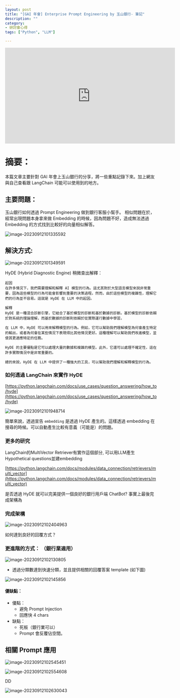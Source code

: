 ```yaml
---
layout: post
title: "[GAI 年會] Enterprise Prompt Engineering by 玉山銀行- 筆記"
description: ""
category: 
- 研討會心得
tags: ["Python", "LLM"]

---
```


<iframe width="560" height="315" src="https://www.youtube.com/embed/R3oTpyoPh70?si=cMVtbSHPrFzwqOQB" title="YouTube video player" frameborder="0" allow="accelerometer; autoplay; clipboard-write; encrypted-media; gyroscope; picture-in-picture; web-share" allowfullscreen></iframe>

# 摘要：

本篇文章主要針對 GAI 年會上玉山銀行的分享，將一些重點記錄下來。加上網友與自己查看跟 LangChain 可能可以使用到的地方。



## 主要問題：

玉山銀行如何透過 Prompt Engineering 做到銀行客服小幫手。 相似問題在於，經常出現問題本身拿來做 Embedding 的時候，因為問題不好，造成無法透過 Embedding 的方式找到比較好的向量相似解答。



![image-20230912101335592](../images/2022/image-20230912101335592.png)



## 解決方式:

![image-20230912101349591](../images/2022/image-20230912101349591.png)

HyDE (Hybrid Diagnostic Engine) 稍微查出解釋：

```
起因
在許多情況下，我們需要理解和解釋 AI 模型的行為。這尤其對於大型語言模型來說非常重要，因為這些模型的行為可能會影響到重要的決策過程。然而，由於這些模型的複雜性，理解它們的行為並不容易。這就是 HyDE 在 LLM 中的起因。

解釋
HyDE 是一種混合診斷引擎，它結合了基於模型的診斷和基於數據的診斷。基於模型的診斷依賴於對系統的理論理解，而基於數據的診斷則依賴於從實際運行數據中學習。

在 LLM 中，HyDE 可以用來解釋模型的行為。例如，它可以幫助我們理解模型為何會產生特定的輸出，或者為何會在某些情況下表現得比其他情況更好。這種理解可以幫助我們改進模型，並使其更適應特定的任務。

HyDE 的主要優點是它可以處理大量的數據和複雜的模型。此外，它還可以處理不確定性，這在許多實際情況中是非常重要的。

總的來說，HyDE 在 LLM 中提供了一種強大的工具，可以幫助我們理解和解釋模型的行為。
```

### 如何透過 LangChain 來實作 HyDE

[https://python.langchain.com/docs/use_cases/question_answering/how_to/hyde](https://python.langchain.com/docs/use_cases/question_answering/how_to/hyde)

![image-20230912101948714](../images/2022/image-20230912101948714.png)

簡單來說，透過宣告 `embedding` 是透過 HyDE 產生的。這樣透過 embedding 在搜尋的時候。可以自動產生比較有意義（可能是）的問題。

### 更多的研究

LangChain的MultiVector Retriever有實作這個部分, 可以用LLM產生Hypothetical questions並建embedding

[https://python.langchain.com/docs/modules/data_connection/retrievers/multi_vector](https://python.langchain.com/docs/modules/data_connection/retrievers/multi_vector)



是否透過 HyDE 就可以完美提供一個良好的銀行用戶端 ChatBot? 事實上最後完成架構為

### 完成架構

![image-20230912102404963](../images/2022/image-20230912102404963.png)

如何達到良好的回覆方式？

### 更進階的方式： （銀行業適用）

![image-20230912102130805](../images/2022/image-20230912102130805.png)

- 透過分類數達到快速分類，並且提供相關的回覆答案 template (如下圖)



![image-20230912102145856](../images/2022/image-20230912102145856.png)

#### 優缺點：

- 優點：
  - 避免 Prompt Injection
  - 回應快 4 chars
- 缺點：
  - 死板（銀行業可以）
  - Prompt 會反覆佔空間。



## 相關 Prompt 應用

![image-20230912102545451](../images/2022/image-20230912102545451.png)

![image-20230912102554608](../images/2022/image-20230912102554608.png)



DD 

![image-20230912102630043](../images/2022/image-20230912102630043.png)
